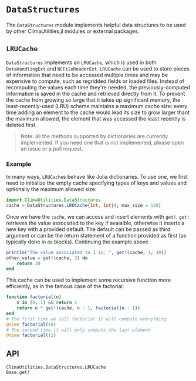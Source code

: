 # `DataStructures`

The `DataStructures` module implements helpful data structures to be used by
other ClimaUtilities.jl modules or external packages.

## `LRUCache`

`DataStructures` implements an `LRUCache`, which is used in both `DataHandlingExt`
and `NCFileReaderExt`. `LRUCache` can be used to store pieces of information that
need to be accessed multiple times and may be expensive to compute, such as
regridded fields or loaded files. Instead of recomputing the values each time
they're needed, the previously-computed information is saved in the cache and
retrieved directly from it. To prevent the cache from growing so large that it
takes up significant memory, the least-recently-used (LRU) scheme maintains
a maximum cache size: every time adding an element to the cache would
lead its size to grow larger thant the maximum allowed, the element that was
accessed the least recently is deleted first.

> Note: all the methods supported by dictionaries are currently implemented.
If you need one that is not implemented, please open an issue or a pull request.

### Example
In many ways, `LRUCache`s behave like Julia dictionaries. To use one, we
first need to initialize the empty cache specifying types of keys and values
and optionally the maximum allowed size:

```julia
import ClimaUtilities.DataStructures
cache = DataStructures.LRUCache{Int, Int}(; max_size = 128)
```

Once we have the `cache`, we can access and insert elements with `get!`.
`get!` retrieves the value associated to the key if avaialble, otherwise
it inserts a new key with a provided default. The default can be passed as
third argument or can be the return statement of a function provided as
first (as typically done in `do` blocks). Continuing the example above

```julia
println("The value associated to 1 is: ", get!(cache, 1, 10))
other_value = get!(cache, 2) do
    return 20
end
```

This cache can be used to implement some recursive function more efficiently,
as in the famous case of the factorial:
```julia
function factorial(n)
    n in (0, 1) && return 1
    return n * get!(cache, n - 1, factorial(n - 1))
end
# The first time we call factorial it will compute everything
@time factorial(10)
# The second time it will only compute the last element
@time factorial(11)
```

## API

```@docs
ClimaUtilities.DataStructures.LRUCache
Base.get!
```
